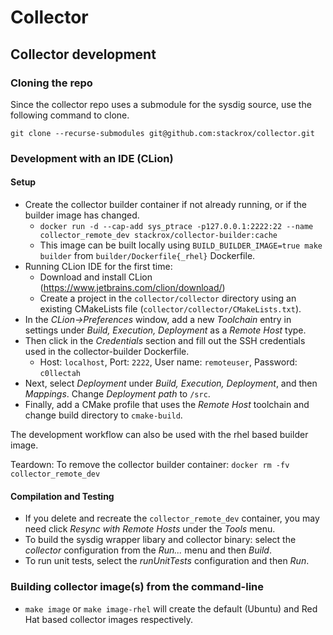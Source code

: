 # Collector

## Collector development

### Cloning the repo

Since the collector repo uses a submodule for the sysdig source, use
the following command to clone.

```
git clone --recurse-submodules git@github.com:stackrox/collector.git
```

### Development with an IDE (CLion)

#### Setup
- Create the collector builder container if not already running, or if the builder image has changed.
  - `docker run -d --cap-add sys_ptrace -p127.0.0.1:2222:22 --name collector_remote_dev stackrox/collector-builder:cache`
  - This image can be built locally using `BUILD_BUILDER_IMAGE=true make builder` from `builder/Dockerfile{_rhel}` Dockerfile.
- Running CLion IDE for the first time:
  - Download and install CLion (https://www.jetbrains.com/clion/download/)
  - Create a project in the `collector/collector` directory using an existing CMakeLists file (`collector/collector/CMakeLists.txt`).
- In the *CLion->Preferences* window, add a new *Toolchain* entry in settings under *Build, Execution, Deployment* as a *Remote Host* type.
- Then click in the *Credentials* section and fill out the SSH credentials used in the collector-builder Dockerfile.
  - Host: `localhost`, Port: `2222`, User name: `remoteuser`, Password: `c0llectah`
- Next, select *Deployment* under *Build, Execution, Deployment*, and then *Mappings*. Change *Deployment path* to `/src`.
- Finally, add a CMake profile that uses the *Remote Host* toolchain and change build directory to `cmake-build`.

The development workflow can also be used with the rhel based builder image.

Teardown: To remove the collector builder container: `docker rm -fv collector_remote_dev`

#### Compilation and Testing
- If you delete and recreate the `collector_remote_dev` container, you may need click *Resync with Remote Hosts* under the *Tools* menu.
- To build the sysdig wrapper libary and collector binary: select the *collector* configuration from the *Run...* menu and then *Build*.
- To run unit tests, select the *runUnitTests* configuration and then *Run*.

### Building collector image(s) from the command-line
- `make image` or `make image-rhel` will create the default (Ubuntu) and Red Hat based collector images respectively.



